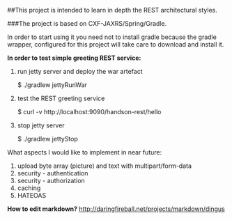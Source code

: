 ##This project is intended to learn in depth the REST architectural styles.

###The project is based on CXF-JAXRS/Spring/Gradle.

In order to start using it you need not to install gradle because the gradle wrapper, configured for this project will take care to download and install it.

**In order to test simple greeting REST service:**

1. run jetty server and deploy the war artefact

    $ ./gradlew jettyRunWar

1. test the REST greeting service

    $ curl -v http://localhost:9090/handson-rest/hello

1. stop jetty server

    $ ./gradlew jettyStop

What aspects I would like to implement in near future:

1. upload byte array (picture) and text with multipart/form-data
1. security - authentication
1. security - authorization
1. caching
1. HATEOAS

**How to edit markdown?** http://daringfireball.net/projects/markdown/dingus
